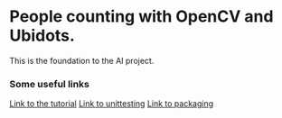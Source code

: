 # People counting with OpenCV and Ubidots.

This is the foundation to the AI project.

### Some useful links

[Link to the tutorial](https://ubidots.com/blog/people-counting-with-opencv-python-and-ubidots/)
[Link to unittesting](https://docs.python.org/3/library/unittest.html)
[Link to packaging](https://packaging.python.org/tutorials/packaging-projects/)